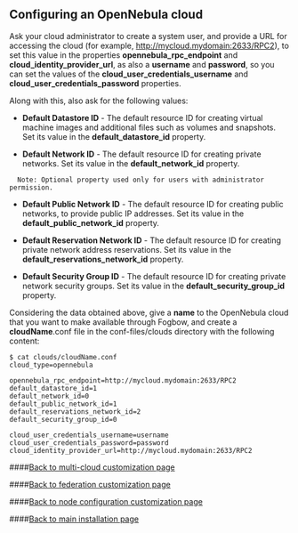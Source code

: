 ## Configuring an OpenNebula cloud

Ask your cloud administrator to create a system user, and provide a URL for accessing the cloud
(for example, http://mycloud.mydomain:2633/RPC2), to set this value in the properties
**opennebula_rpc_endpoint**  and **cloud_identity_provider_url**, as also a **username** and 
**password**, so you can set the values of the **cloud_user_credentials_username** and 
**cloud_user_credentials_password** properties.

Along with this, also ask for the following values:
* **Default Datastore ID** - The default resource ID for creating virtual machine images and 
additional files such as volumes and snapshots. Set its value in the **default_datastore_id** property.

* **Default Network ID** - The default resource ID for creating private networks. Set its value 
in the **default_network_id** property.
```
  Note: Optional property used only for users with administrator permission.
```
* **Default Public Network ID** - The default resource ID for creating public networks, to provide 
public IP addresses. Set its value in the **default_public_network_id** property.

* **Default Reservation Network ID** - The default resource ID for creating private network address 
reservations. Set its value in the **default_reservations_network_id** property.

* **Default Security Group ID** - The default resource ID for creating private network security groups. 
Set its value in the **default_security_group_id** property.

Considering the data obtained above, give a **name** to the OpenNebula cloud that you want to make 
available through Fogbow, and create a **cloudName**.conf file in the conf-files/clouds directory 
with the following content:
```
$ cat clouds/cloudName.conf
cloud_type=opennebula

opennebula_rpc_endpoint=http://mycloud.mydomain:2633/RPC2
default_datastore_id=1
default_network_id=0
default_public_network_id=1
default_reservations_network_id=2
default_security_group_id=0

cloud_user_credentials_username=username
cloud_user_credentials_password=password
cloud_identity_provider_url=http://mycloud.mydomain:2633/RPC2
```

####[Back to multi-cloud customization page](multi-cloud.md)

####[Back to federation customization page](federation.md)

####[Back to node configuration customization page](node-configuration.md)

####[Back to main installation page](main.md)